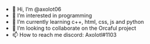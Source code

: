 - 👋 Hi, I’m @axolot06
- 👀 I’m interested in programming
- 🌱 I’m currently learning c++, html, css, js and python
- 💞️ I’m looking to collaborate on the Orcaful project
- 📫 How to reach me discord: Axolotl#1103

<!---
axolotl06/axolot06 is a ✨ special ✨ repository because its `README.md` (this file) appears on your GitHub profile.
You can click the Preview link to take a look at your changes.
--->
